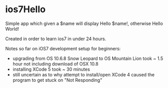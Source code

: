 ios7Hello
=========

Simple app which given a $name will display Hello $name!, otherwise Hello World!

Created in order to learn ios7 in under 24 hours.

Notes so far on iOS7 development setup for beginners:
- upgrading from OS 10.6.8 Snow Leopard to OS Mountain Lion took ~ 1.5 hour not including download of OSX 10.8
- installing XCode 5 took ~ 30 minutes
- still uncertain as to why attempt to install/open XCode 4 caused the program to get stuck on "Not Responding"
